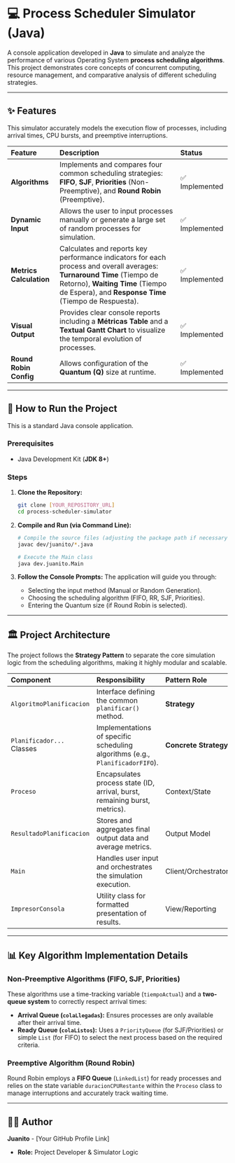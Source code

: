 # 💻 Process Scheduler Simulator (Java)

A console application developed in **Java** to simulate and analyze the performance of various Operating System **process scheduling algorithms**. This project demonstrates core concepts of concurrent computing, resource management, and comparative analysis of different scheduling strategies.

---

## ✨ Features

This simulator accurately models the execution flow of processes, including arrival times, CPU bursts, and preemptive interruptions.

| Feature | Description | Status |
| :--- | :--- | :--- |
| **Algorithms** | Implements and compares four common scheduling strategies: **FIFO**, **SJF**, **Priorities** (Non-Preemptive), and **Round Robin** (Preemptive). | ✅ Implemented |
| **Dynamic Input** | Allows the user to input processes manually or generate a large set of random processes for simulation. | ✅ Implemented |
| **Metrics Calculation** | Calculates and reports key performance indicators for each process and overall averages: **Turnaround Time** (Tiempo de Retorno), **Waiting Time** (Tiempo de Espera), and **Response Time** (Tiempo de Respuesta). | ✅ Implemented |
| **Visual Output** | Provides clear console reports including a **Métricas Table** and a **Textual Gantt Chart** to visualize the temporal evolution of processes. | ✅ Implemented |
| **Round Robin Config** | Allows configuration of the **Quantum (Q)** size at runtime. | ✅ Implemented |

---

## 🚀 How to Run the Project

This is a standard Java console application.

### Prerequisites

* Java Development Kit (**JDK 8+**)

### Steps

1.  **Clone the Repository:**
    ```bash
    git clone [YOUR_REPOSITORY_URL]
    cd process-scheduler-simulator
    ```

2.  **Compile and Run (via Command Line):**
    ```bash
    # Compile the source files (adjusting the package path if necessary)
    javac dev/juanito/*.java

    # Execute the Main class
    java dev.juanito.Main
    ```

3.  **Follow the Console Prompts:**
    The application will guide you through:
    * Selecting the input method (Manual or Random Generation).
    * Choosing the scheduling algorithm (FIFO, RR, SJF, Priorities).
    * Entering the Quantum size (if Round Robin is selected).

---

## 🏛️ Project Architecture

The project follows the **Strategy Pattern** to separate the core simulation logic from the scheduling algorithms, making it highly modular and scalable.

| Component | Responsibility | Pattern Role |
| :--- | :--- | :--- |
| `AlgoritmoPlanificacion` | Interface defining the common `planificar()` method. | **Strategy** |
| `Planificador...` Classes | Implementations of specific scheduling algorithms (e.g., `PlanificadorFIFO`). | **Concrete Strategy** |
| `Proceso` | Encapsulates process state (ID, arrival, burst, remaining burst, metrics). | Context/State |
| `ResultadoPlanificacion` | Stores and aggregates final output data and average metrics. | Output Model |
| `Main` | Handles user input and orchestrates the simulation execution. | Client/Orchestrator |
| `ImpresorConsola` | Utility class for formatted presentation of results. | View/Reporting |

---

## 📊 Key Algorithm Implementation Details

### Non-Preemptive Algorithms (FIFO, SJF, Priorities)
These algorithms use a time-tracking variable (`tiempoActual`) and a **two-queue system** to correctly respect arrival times:
* **Arrival Queue (`colaLlegadas`):** Ensures processes are only available after their arrival time.
* **Ready Queue (`colaListos`):** Uses a `PriorityQueue` (for SJF/Priorities) or simple `List` (for FIFO) to select the next process based on the required criteria.

### Preemptive Algorithm (Round Robin)
Round Robin employs a **FIFO Queue** (`LinkedList`) for ready processes and relies on the state variable `duracionCPURestante` within the `Proceso` class to manage interruptions and accurately track waiting time.

---

## 👨‍💻 Author

**Juanito** - [Your GitHub Profile Link]
* **Role:** Project Developer & Simulator Logic
